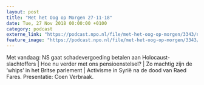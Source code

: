 ```yaml
---
layout: post
title: "Met het Oog op Morgen 27-11-18"
date: Tue, 27 Nov 2018 00:00:00 +0100
category: podcast
externe_link: "https://podcast.npo.nl/file/met-het-oog-op-morgen/3343/nporadio1_met-het-oog-op-morgen_20181127_met-het-oog-op-morgen-27-11-18.mp3"
feature_image: "https://podcast.npo.nl/file/met-het-oog-op-morgen/3343/nporadio1_met-het-oog-op-morgen_20181127_met-het-oog-op-morgen-27-11-18.mp3"
---
```


Met vandaag: NS gaat schadevergoeding betalen aan Holocaust-slachtoffers | Hoe nu verder met ons pensioenstelsel? | Zo machtig zijn de ‘whips’ in het Britse parlement | Activisme in Syrië na de dood van Raed Fares. Presentatie: Coen Verbraak.

